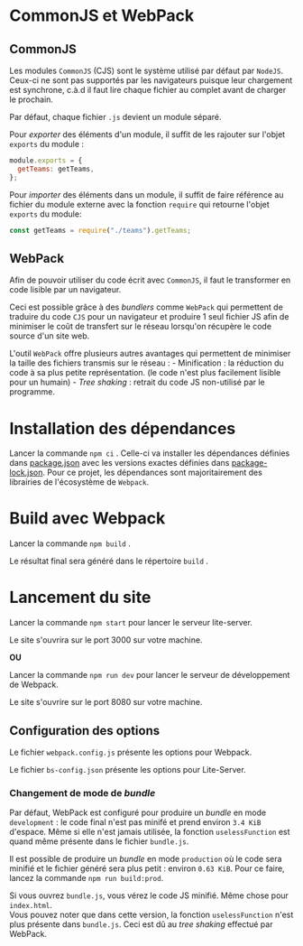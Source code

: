 # CommonJS et WebPack

## CommonJS
Les modules `CommonJS` (CJS) sont le système utilisé par défaut par `NodeJS`. Ceux-ci ne sont pas supportés par les navigateurs puisque leur chargement est synchrone, c.à.d il faut lire chaque fichier au complet avant de charger le prochain.

Par défaut, chaque fichier `.js` devient un module séparé.

Pour _exporter_ des éléments d'un module, il suffit de les rajouter sur l'objet `exports` du module :
```js
module.exports = {
  getTeams: getTeams,
};
```

Pour _importer_ des éléments dans un module, il suffit de faire référence au fichier du module externe avec la fonction `require` qui retourne l'objet `exports` du module:

```js
const getTeams = require("./teams").getTeams;
```


## WebPack

Afin de pouvoir utiliser du code écrit avec `CommonJS`, il faut le transformer en code lisible par un navigateur.

Ceci est possible grâce à des _bundlers_ comme `WebPack` qui permettent de traduire du code `CJS` pour un navigateur et produire 1 seul fichier JS afin de minimiser le coût de transfert sur le réseau lorsqu'on récupère le code source d'un site web.

L'outil `WebPack` offre plusieurs autres avantages qui permettent de minimiser la taille des fichiers transmis sur le réseau :
    - Minification : la réduction du code à sa plus petite représentation. (le code n'est plus facilement lisible pour un humain)
    - _Tree shaking_ : retrait du code JS non-utilisé par le programme.

# Installation des dépendances

Lancer la commande `npm ci` . Celle-ci va installer les dépendances définies dans [package.json](./package.json) avec les versions exactes définies dans [package-lock.json](./package-lock.json). Pour ce projet, les dépendances sont majoritairement des librairies de l'écosystème de `Webpack`.

# Build avec Webpack

Lancer la commande `npm build` .

Le résultat final sera généré dans le répertoire `build` .

# Lancement du site

Lancer la commande `npm start` pour lancer le serveur lite-server.

Le site s'ouvrira sur le port 3000 sur votre machine.

**OU**

Lancer la commande `npm run dev` pour lancer le serveur de développement de Webpack.

Le site s'ouvrire sur le port 8080 sur votre machine.

## Configuration des options

Le fichier `webpack.config.js` présente les options pour Webpack.

Le fichier `bs-config.json` présente les options pour Lite-Server.

### Changement de mode de _bundle_

Par défaut, WebPack est configuré pour produire un _bundle_ en mode `development` : le code final n'est pas minifé et prend environ `3.4 KiB` d'espace. Même si elle n'est jamais utilisée, la fonction `uselessFunction` est quand même présente dans le fichier `bundle.js`.

Il est possible de produire un _bundle_ en mode `production` où le code sera minifié et le fichier généré sera plus petit : environ `0.63 KiB`. Pour ce faire, lancez la commande `npm run build:prod`.

Si vous ouvrez `bundle.js`, vous vérez le code JS minifié. Même chose pour `index.html`.\
Vous pouvez noter que dans cette version, la fonction `uselessFunction` n'est plus présente dans `bundle.js`. Ceci est dû au _tree shaking_ effectué par WebPack.